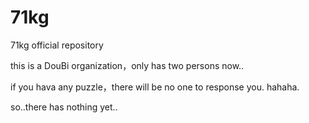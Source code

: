 # 71kg
71kg official repository

this is a DouBi organization，only has two persons now.. 

if you hava any puzzle，there will be no one to response you. hahaha.

so..there has nothing yet..
